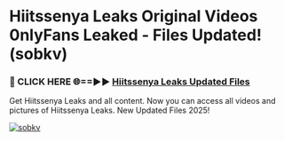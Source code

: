 # Hiitssenya Leaks Original Videos 0nlyFans Leaked - Files Updated! (sobkv)

<h3>🔴 CLICK HERE 🌐==►► <a href="https://tinyurl.com/2m67pmp6" rel="nofollow">Hiitssenya Leaks Updated Files</a></h3>

Get Hiitssenya Leaks and all content. Now you can access all videos and pictures of Hiitssenya Leaks. New Updated Files 2025!

[![sobkv](https://i.imgur.com/H4QAA4z.gif)](https://tinyurl.com/2m67pmp6)